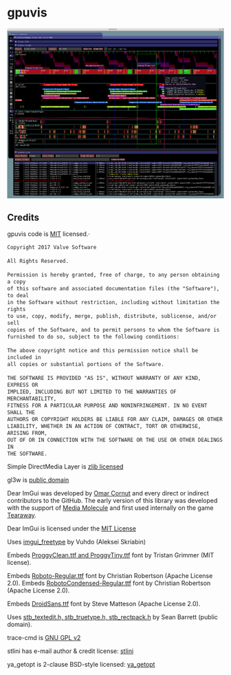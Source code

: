 gpuvis
=====

![Alt text](images/gpuvis.jpg?raw=true "gpuvis")

Credits
-------

gpuvis code is [MIT](http://opensource.org/licenses/MIT) licensed.·

```
Copyright 2017 Valve Software

All Rights Reserved.

Permission is hereby granted, free of charge, to any person obtaining a copy
of this software and associated documentation files (the "Software"), to deal
in the Software without restriction, including without limitation the rights
to use, copy, modify, merge, publish, distribute, sublicense, and/or sell
copies of the Software, and to permit persons to whom the Software is
furnished to do so, subject to the following conditions:

The above copyright notice and this permission notice shall be included in
all copies or substantial portions of the Software.

THE SOFTWARE IS PROVIDED "AS IS", WITHOUT WARRANTY OF ANY KIND, EXPRESS OR
IMPLIED, INCLUDING BUT NOT LIMITED TO THE WARRANTIES OF MERCHANTABILITY,
FITNESS FOR A PARTICULAR PURPOSE AND NONINFRINGEMENT. IN NO EVENT SHALL THE
AUTHORS OR COPYRIGHT HOLDERS BE LIABLE FOR ANY CLAIM, DAMAGES OR OTHER
LIABILITY, WHETHER IN AN ACTION OF CONTRACT, TORT OR OTHERWISE, ARISING FROM,
OUT OF OR IN CONNECTION WITH THE SOFTWARE OR THE USE OR OTHER DEALINGS IN
THE SOFTWARE.
```

Simple DirectMedia Layer is [zlib licensed](https://www.libsdl.org/license.php)

gl3w is [public domain](https://github.com/skaslev/gl3w)

Dear ImGui was developed by [Omar Cornut](http://www.miracleworld.net) and every direct or indirect contributors to the GitHub. The early version of this library was developed with the support of [Media Molecule](http://www.mediamolecule.com) and first used internally on the game [Tearaway](http://tearaway.mediamolecule.com). 

Dear ImGui is licensed under the [MIT License](https://github.com/ocornut/imgui/blob/master/LICENSE)

Uses [imgui_freetype](https://github.com/Vuhdo/imgui_freetype.git) by Vuhdo (Aleksei Skriabin)

Embeds [ProggyClean.ttf and ProggyTiny.ttf](http://upperbounds.net) font by Tristan Grimmer (MIT license).

Embeds [Roboto-Regular.ttf](https://fonts.google.com/specimen/Roboto) font by Christian Robertson (Apache License 2.0).
Embeds [RobotoCondensed-Regular.ttf](https://fonts.google.com/specimen/Roboto+Condensed) font by Christian Robertson (Apache License 2.0).

Embeds [DroidSans.ttf](http://www.google.com/fonts/specimen/Droid+Sans) font by Steve Matteson (Apache License 2.0).

Uses [stb_textedit.h, stb_truetype.h, stb_rectpack.h](https://github.com/nothings/stb/) by Sean Barrett (public domain).

trace-cmd is [GNU GPL v2](https://git.kernel.org/pub/scm/linux/kernel/git/rostedt/trace-cmd.git)

stlini has e-mail author & credit license: [stlini](http://source.robertk.com/)

ya_getopt is 2-clause BSD-style licensed: [ya_getopt](https://github.com/kubo/ya_getopt/blob/master/README.md)
